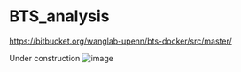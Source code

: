 # BTS_analysis
https://bitbucket.org/wanglab-upenn/bts-docker/src/master/

Under construction ![image](https://github.com/user-attachments/assets/e4c09669-0f60-4a46-92a5-79fd100b7301)
